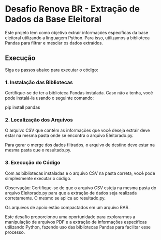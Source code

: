 # Desafio Renova BR - Extração de Dados da Base Eleitoral

Este projeto tem como objetivo extrair informações específicas da base eleitoral utilizando a linguagem Python. Para isso, utilizamos a biblioteca Pandas para filtrar e mesclar os dados extraídos.

## Execução

Siga os passos abaixo para executar o código:

### 1. Instalação das Bibliotecas

Certifique-se de ter a biblioteca Pandas instalada. Caso não a tenha, você pode instalá-la usando o seguinte comando:

pip install pandas


### 2. Localização dos Arquivos

O arquivo CSV que contém as informações que você deseja extrair deve estar na mesma pasta onde se encontra o arquivo Eleitorado.py.

Para gerar o merge dos dados filtrados, o arquivo de destino deve estar na mesma pasta que o resultado.py.

### 3. Execução do Código

Com as bibliotecas instaladas e o arquivo CSV na pasta correta, você pode simplesmente executar o código.

Observação: Certifique-se de que o arquivo CSV esteja na mesma pasta do arquivo Eleitorado.py para que a extração de dados seja realizada corretamente. O mesmo se aplica ao resultado.py.

Os arquivos de apoio estão compactados em um arquivo RAR.

Este desafio proporcionou uma oportunidade para explorarmos a manipulação de arquivos PDF e a extração de informações específicas utilizando Python, fazendo uso das bibliotecas Pandas para facilitar esse processo.